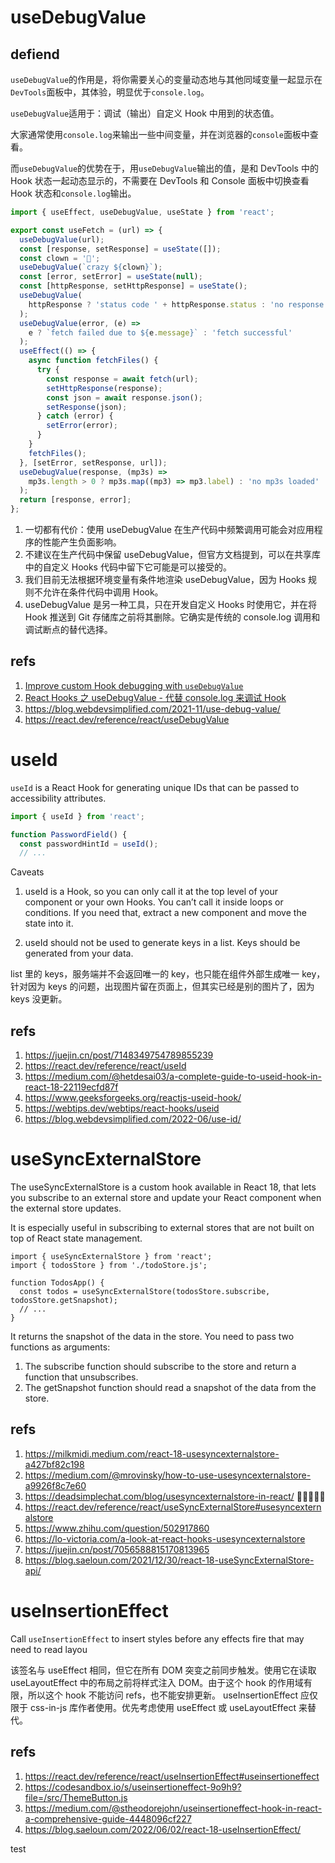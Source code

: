 # useDebugValue

## defiend

`useDebugValue`的作用是，将你需要关心的变量动态地与其他同域变量一起显示在`DevTools`面板中，其体验，明显优于`console.log`。

`useDebugValue`适用于：调试（输出）自定义 Hook 中用到的状态值。

大家通常使用`console.log`来输出一些中间变量，并在浏览器的`console`面板中查看。

而`useDebugValue`的优势在于，用`useDebugValue`输出的值，是和 DevTools 中的 Hook 状态一起动态显示的，不需要在 DevTools 和 Console 面板中切换查看 Hook 状态和`console.log`输出。

```js
import { useEffect, useDebugValue, useState } from 'react';

export const useFetch = (url) => {
  useDebugValue(url);
  const [response, setResponse] = useState([]);
  const clown = '🤡';
  useDebugValue(`crazy ${clown}`);
  const [error, setError] = useState(null);
  const [httpResponse, setHttpResponse] = useState();
  useDebugValue(
    httpResponse ? 'status code ' + httpResponse.status : 'no response'
  );
  useDebugValue(error, (e) =>
    e ? `fetch failed due to ${e.message}` : 'fetch successful'
  );
  useEffect(() => {
    async function fetchFiles() {
      try {
        const response = await fetch(url);
        setHttpResponse(response);
        const json = await response.json();
        setResponse(json);
      } catch (error) {
        setError(error);
      }
    }
    fetchFiles();
  }, [setError, setResponse, url]);
  useDebugValue(response, (mp3s) =>
    mp3s.length > 0 ? mp3s.map((mp3) => mp3.label) : 'no mp3s loaded'
  );
  return [response, error];
};
```

1. 一切都有代价：使用 useDebugValue 在生产代码中频繁调用可能会对应用程序的性能产生负面影响。
2. 不建议在生产代码中保留 useDebugValue，但官方文档提到，可以在共享库中的自定义 Hooks 代码中留下它可能是可以接受的。
3. 我们目前无法根据环境变量有条件地渲染 useDebugValue，因为 Hooks 规则不允许在条件代码中调用 Hook。
4. useDebugValue 是另一种工具，只在开发自定义 Hooks 时使用它，并在将 Hook 推送到 Git 存储库之前将其删除。它确实是传统的 console.log 调用和调试断点的替代选择。

## refs

1. [Improve custom Hook debugging with `useDebugValue`](https://blog.logrocket.com/improve-custom-hook-debugging-with-usedebugvalue/)
2. [React Hooks 之 useDebugValue - 代替 console.log 来调试 Hook](https://segmentfault.com/a/1190000042535705)
3. https://blog.webdevsimplified.com/2021-11/use-debug-value/
4. https://react.dev/reference/react/useDebugValue

# useId

`useId` is a React Hook for generating unique IDs that can be passed to accessibility attributes.

```js
import { useId } from 'react';

function PasswordField() {
  const passwordHintId = useId();
  // ...
```

Caveats

1. useId is a Hook, so you can only call it at the top level of your component or your own Hooks. You can’t call it inside loops or conditions. If you need that, extract a new component and move the state into it.

2. useId should not be used to generate keys in a list. Keys should be generated from your data.

list 里的 keys，服务端并不会返回唯一的 key，也只能在组件外部生成唯一 key，针对因为 keys 的问题，出现图片留在页面上，但其实已经是别的图片了，因为 keys 没更新。

## refs

1. https://juejin.cn/post/7148349754789855239
2. https://react.dev/reference/react/useId
3. https://medium.com/@hetdesai03/a-complete-guide-to-useid-hook-in-react-18-22119ecfd87f
4. https://www.geeksforgeeks.org/reactjs-useid-hook/
5. https://webtips.dev/webtips/react-hooks/useid
6. https://blog.webdevsimplified.com/2022-06/use-id/

# useSyncExternalStore

The useSyncExternalStore is a custom hook available in React 18, that lets you subscribe to an external store and update your React component when the external store updates.

It is especially useful in subscribing to external stores that are not built on top of React state management.

```
import { useSyncExternalStore } from 'react';
import { todosStore } from './todoStore.js';

function TodosApp() {
  const todos = useSyncExternalStore(todosStore.subscribe, todosStore.getSnapshot);
  // ...
}
```

It returns the snapshot of the data in the store. You need to pass two functions as arguments:

1. The subscribe function should subscribe to the store and return a function that unsubscribes.
2. The getSnapshot function should read a snapshot of the data from the store.

## refs

1. https://milkmidi.medium.com/react-18-usesyncexternalstore-a427bf82c198
2. https://medium.com/@mrovinsky/how-to-use-usesyncexternalstore-a9926f8c7e60
3. https://deadsimplechat.com/blog/usesyncexternalstore-in-react/ 🌟🌟🌟🌟🌟
4. https://react.dev/reference/react/useSyncExternalStore#usesyncexternalstore
5. https://www.zhihu.com/question/502917860
6. https://lo-victoria.com/a-look-at-react-hooks-usesyncexternalstore
7. https://juejin.cn/post/7056588815170813965
8. https://blog.saeloun.com/2021/12/30/react-18-useSyncExternalStore-api/

# useInsertionEffect

Call `useInsertionEffect` to insert styles before any effects fire that may need to read layou

该签名与 useEffect 相同，但它在所有 DOM 突变之前同步触发。使用它在读取 useLayoutEffect 中的布局之前将样式注入 DOM。由于这个 hook 的作用域有限，所以这个 hook 不能访问 refs，也不能安排更新。
useInsertionEffect 应仅限于 css-in-js 库作者使用。优先考虑使用 useEffect 或 useLayoutEffect 来替代。

## refs

1. https://react.dev/reference/react/useInsertionEffect#useinsertioneffect
2. https://codesandbox.io/s/useinsertioneffect-9o9h9?file=/src/ThemeButton.js
3. https://medium.com/@stheodorejohn/useinsertioneffect-hook-in-react-a-comprehensive-guide-4448096cf227
4. https://blog.saeloun.com/2022/06/02/react-18-useInsertionEffect/

test
